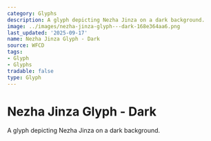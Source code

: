 ```yaml
---
category: Glyphs
description: A glyph depicting Nezha Jinza on a dark background.
image: ../images/nezha-jinza-glyph---dark-168e364aa6.png
last_updated: '2025-09-17'
name: Nezha Jinza Glyph - Dark
source: WFCD
tags:
- Glyph
- Glyphs
tradable: false
type: Glyph
---
```


# Nezha Jinza Glyph - Dark

A glyph depicting Nezha Jinza on a dark background.

